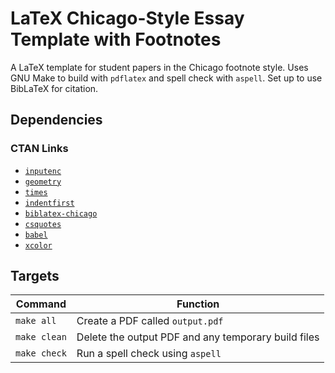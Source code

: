 LaTeX Chicago-Style Essay Template with Footnotes
=================================================

A LaTeX template for student papers in the Chicago footnote style. Uses GNU Make
to build with `pdflatex` and spell check with `aspell`. Set up to use BibLaTeX
for citation.


Dependencies
------------

### CTAN Links

 - [`inputenc`](https://www.ctan.org/pkg/inputenc)
 - [`geometry`](https://www.ctan.org/pkg/geometry)
 - [`times`](https://www.ctan.org/pkg/times)
 - [`indentfirst`](https://www.ctan.org/pkg/indentfirst)
 - [`biblatex-chicago`](https://www.ctan.org/pkg/biblatex-chicago)
 - [`csquotes`](https://www.ctan.org/pkg/csquotes)
 - [`babel`](https://www.ctan.org/pkg/babel)
 - [`xcolor`](https://www.ctan.org/pkg/xcolor)


Targets
-------

| Command      | Function                                            |
| ------------ | --------------------------------------------------- |
| `make all`   | Create a PDF called `output.pdf`                    |
| `make clean` | Delete the output PDF and any temporary build files |
| `make check` | Run a spell check using `aspell`                    |

